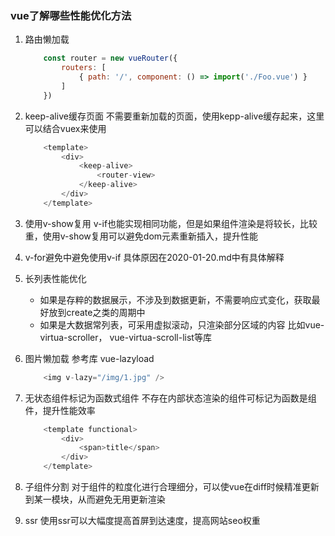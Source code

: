 ### vue了解哪些性能优化方法
1. 路由懒加载
    ```js
        const router = new vueRouter({
            routers: [
                { path: '/', component: () => import('./Foo.vue') }
            ]
        })
    ```
2. keep-alive缓存页面
    不需要重新加载的页面，使用kepp-alive缓存起来，这里可以结合vuex来使用
    ```js
        <template>
            <div>
                <keep-alive>
                    <router-view>
                </keep-alive>
            </div>
        </template>
    ```
3. 使用v-show复用 
    v-if也能实现相同功能，但是如果组件渲染是将较长，比较重，使用v-show复用可以避免dom元素重新插入，提升性能

4. v-for避免中避免使用v-if
    具体原因在2020-01-20.md中有具体解释

5. 长列表性能优化
    - 如果是存粹的数据展示，不涉及到数据更新，不需要响应式变化，获取最好放到create之类的周期中
    - 如果是大数据常列表，可采用虚拟滚动，只渲染部分区域的内容
        比如vue-virtua-scroller， vue-virtua-scroll-list等库

6. 图片懒加载
    参考库 vue-lazyload
    ```js
        <img v-lazy="/img/1.jpg" />
    ```

7. 无状态组件标记为函数式组件
    不存在内部状态渲染的组件可标记为函数是组件，提升性能效率
    ```js
        <template functional>
            <div>
                <span>title</span>
            </div>
        </template>
    ```

8. 子组件分割
    对于组件的粒度化进行合理细分，可以使vue在diff时候精准更新到某一模块，从而避免无用更新渲染

9. ssr
    使用ssr可以大幅度提高首屏到达速度，提高网站seo权重